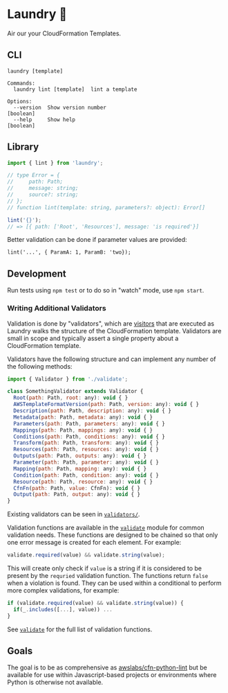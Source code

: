 # Laundry 👔

Air our your CloudFormation Templates.

## CLI

```
laundry [template]

Commands:
  laundry lint [template]  lint a template

Options:
  --version  Show version number                                       [boolean]
  --help     Show help                                                 [boolean]
```

## Library

```javascript
import { lint } from 'laundry';

// type Error = {
//     path: Path;
//     message: string;
//     source?: string;
// };
// function lint(template: string, parameters?: object): Error[]

lint('{}');
// => [{ path: ['Root', 'Resources'], message: 'is required'}]
```

Better validation can be done if parameter values are provided:

```
lint('...', { ParamA: 1, ParamB: 'two});
```

## Development

Run tests using `npm test` or to do so in "watch" mode, use `npm start`.

### Writing Additional Validators

Validation is done by "validators", which are
[visitors](https://en.wikipedia.org/wiki/Visitor_pattern) that are executed as
Laundry walks the structure of the CloudFormation template. Validators are small
in scope and typically assert a single property about a CloudFormation template.

Validators have the following structure and can implement any number of the
following methods:

```javascript
import { Validator } from './validate';

class SomethingValidator extends Validator {
  Root(path: Path, root: any): void { }
  AWSTemplateFormatVersion(path: Path, version: any): void { }
  Description(path: Path, description: any): void { }
  Metadata(path: Path, metadata: any): void { }
  Parameters(path: Path, parameters: any): void { }
  Mappings(path: Path, mappings: any): void { }
  Conditions(path: Path, conditions: any): void { }
  Transform(path: Path, transform: any): void { }
  Resources(path: Path, resources: any): void { }
  Outputs(path: Path, outputs: any): void { }
  Parameter(path: Path, parameter: any): void { }
  Mapping(path: Path, mapping: any): void { }
  Condition(path: Path, condition: any): void { }
  Resource(path: Path, resource: any): void { }
  CfnFn(path: Path, value: CfnFn): void { }
  Output(path: Path, output: any): void { }
}
```

Existing validators can be seen in [`validators/`]('./src/validators').

Validation functions are available in the [`validate`]('./src/validate') module
for common validation needs. These functions are designed to be chained so that
only one error message is created for each element. For example:

```javascript
validate.required(value) && validate.string(value);
```

This will create only check if `value` is a string if it is considered to be
present by the `requried` validation function. The functions return `false`
when a violation is found. They can be used within a conditional to perform
more complex validations, for example:

```javascript
if (validate.required(value) && validate.string(value)) {
  if(_.includes([...], value)) ...
}
```

See [`validate`]('./src/validate') for the full list of validation functions.

## Goals

The goal is to be as comprehensive as
[awslabs/cfn-python-lint](https://github.com/awslabs/cfn-python-lint) but be
available for use within Javascript-based projects or environments where Python
is otherwise not available.

